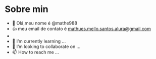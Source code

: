 # Sobre min

- 👋 Olá,meu nome é @mathe988
- :+1: meu email de contato é mathues.mello.santos.alura@gmail.com
- 
- 🌱 I’m currently learning ...
- 💞️ I’m looking to collaborate on ...
- 📫 How to reach me ...


